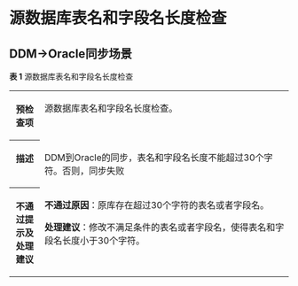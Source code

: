 # 源数据库表名和字段名长度检查<a name="drs_03_044"></a>

## DDM-\>Oracle同步场景<a name="section79874427016"></a>

**表 1**  源数据库表名和字段名长度检查

<a name="table119871342607"></a>
<table><tbody><tr id="row6986184219011"><th class="firstcol" valign="top" width="11%" id="mcps1.2.3.1.1"><p id="p149861342802"><a name="p149861342802"></a><a name="p149861342802"></a><strong id="b1698614428012"><a name="b1698614428012"></a><a name="b1698614428012"></a>预检查项</strong></p>
</th>
<td class="cellrowborder" valign="top" width="89%" headers="mcps1.2.3.1.1 "><p id="p109861425013"><a name="p109861425013"></a><a name="p109861425013"></a>源数据库表名和字段名长度检查。</p>
</td>
</tr>
<tr id="row298616421019"><th class="firstcol" valign="top" width="11%" id="mcps1.2.3.2.1"><p id="p17986124219018"><a name="p17986124219018"></a><a name="p17986124219018"></a><strong id="b9986184211017"><a name="b9986184211017"></a><a name="b9986184211017"></a>描述</strong></p>
</th>
<td class="cellrowborder" valign="top" width="89%" headers="mcps1.2.3.2.1 "><p id="p169861242703"><a name="p169861242703"></a><a name="p169861242703"></a>DDM到Oracle的同步，表名和字段名长度不能超过30个字符。否则，同步失败</p>
</td>
</tr>
<tr id="row15986164211011"><th class="firstcol" valign="top" width="11%" id="mcps1.2.3.3.1"><p id="p69861242307"><a name="p69861242307"></a><a name="p69861242307"></a><strong id="b17986542908"><a name="b17986542908"></a><a name="b17986542908"></a>不通过提示及<strong id="b89866421106"><a name="b89866421106"></a><a name="b89866421106"></a>处理建议</strong></strong></p>
</th>
<td class="cellrowborder" valign="top" width="89%" headers="mcps1.2.3.3.1 "><p id="p198619422011"><a name="p198619422011"></a><a name="p198619422011"></a><strong id="b169861642606"><a name="b169861642606"></a><a name="b169861642606"></a>不通过原因</strong>：原库存在超过30个字符的表名或者字段名。</p>
<p id="p2986114217013"><a name="p2986114217013"></a><a name="p2986114217013"></a><strong id="b119869424012"><a name="b119869424012"></a><a name="b119869424012"></a>处理建议</strong>：修改不满足条件的表名或者字段名，使得表名和字段名长度小于30个字符。</p>
</td>
</tr>
</tbody>
</table>

